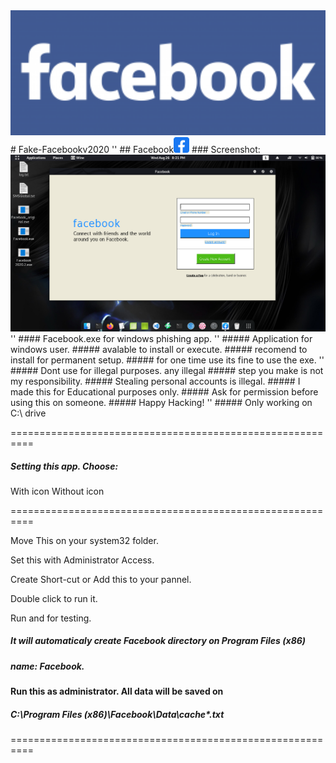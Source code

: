 <img src="fblogo.png" width="900" >
# Fake-Facebookv2020
''
## Facebook<img src="fbico.png" width="25" >
### Screenshot:
<img src="fb2020.png" width="700" >
''
#### Facebook.exe for windows phishing app.
''
##### Application for windows user.
##### avalable to install or execute.
##### recomend to install for permanent setup.
##### for one time use its fine to use the exe.
''
##### Dont use for illegal purposes. any illegal
##### step you make is not my responsibility.
##### Stealing personal accounts is illegal.
##### I made this for Educational purposes only.
##### Ask for permission before using this on someone.
##### Happy Hacking!
''
##### Only working on C:\ drive

==========================================================

##### Setting this app. Choose:

  With icon
  Without icon

==========================================================

Move This on your system32 folder.

 Set this with Administrator Access.

Create Short-cut or Add this to your pannel.

Double click to run it.

Run and for testing.

##### It will automaticaly create Facebook directory on Program Files (x86)
##### name: Facebook.

#### Run this as administrator. All data will be saved on

#####  C:\Program Files (x86)\Facebook\Data\cache\*.txt
  
==========================================================
